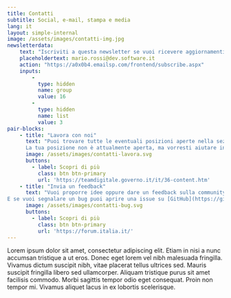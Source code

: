 ```yaml
---
title: Contatti
subtitle: Social, e-mail, stampa e media
lang: it
layout: simple-internal
image: /assets/images/contatti-img.jpg
newsletterdata:
    text: "Iscriviti a questa newsletter se vuoi ricevere aggiornamenti e novità su ANPR: comuni migrati, nuovo materiale, curiosità."
    placeholdertext: mario.rossi@dev.software.it
    action: "https://a0x0b4.emailsp.com/frontend/subscribe.aspx"
    inputs:
        -
          type: hidden
          name: group
          value: 16
        -
          type: hidden
          name: list
          value: 3
pair-blocks:
    - title: "Lavora con noi"
      text: "Puoi trovare tutte le eventuali posizioni aperte nella sezione [Lavora con noi](https://teamdigitale.governo.it/it/36-content.htm) del Team per la Trasformazione Digitale.<br>
      La tua posizione non è attualmente aperta, ma vorresti aiutare in futuro? Scrivici a [risorse@teamdigitale.gov.it](mailto:risorse@teamdigitale.gov.it)"
      image: /assets/images/contatti-lavora.svg
      buttons:
        - label: Scopri di più
          class: btn btn-primary
          url: 'https://teamdigitale.governo.it/it/36-content.htm'
    - title: "Invia un feedback"
      text: "Vuoi proporre idee oppure dare un feedback sulla community? Per questo abbiamo creato un thread apposito sul nostro [forum](https://forum.italia.it/).<br>
E se vuoi segnalare un bug puoi aprire una issue su [GitHub](https://github.com/italia/)."
      image: /assets/images/contatti-bug.svg
      buttons:
        - label: Scopri di più
          class: btn btn-primary
          url: 'https://forum.italia.it/'
---
```


Lorem ipsum dolor sit amet, consectetur adipiscing elit. Etiam in nisi a nunc accumsan tristique a ut eros. Donec eget lorem vel nibh malesuada fringilla. Vivamus dictum suscipit nibh, vitae placerat tellus ultrices sed. Mauris suscipit fringilla libero sed ullamcorper. Aliquam tristique purus sit amet facilisis commodo. Morbi sagittis tempor odio eget consequat. Proin non tempor mi. Vivamus aliquet lacus in ex lobortis scelerisque.
